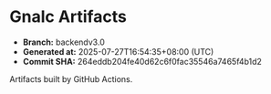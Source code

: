# Gnalc Artifacts

- **Branch:** backendv3.0
- **Generated at:** 2025-07-27T16:54:35+08:00 (UTC)
- **Commit SHA:** 264eddb204fe40d62c6f0fac35546a7465f4b1d2

Artifacts built by GitHub Actions.  
